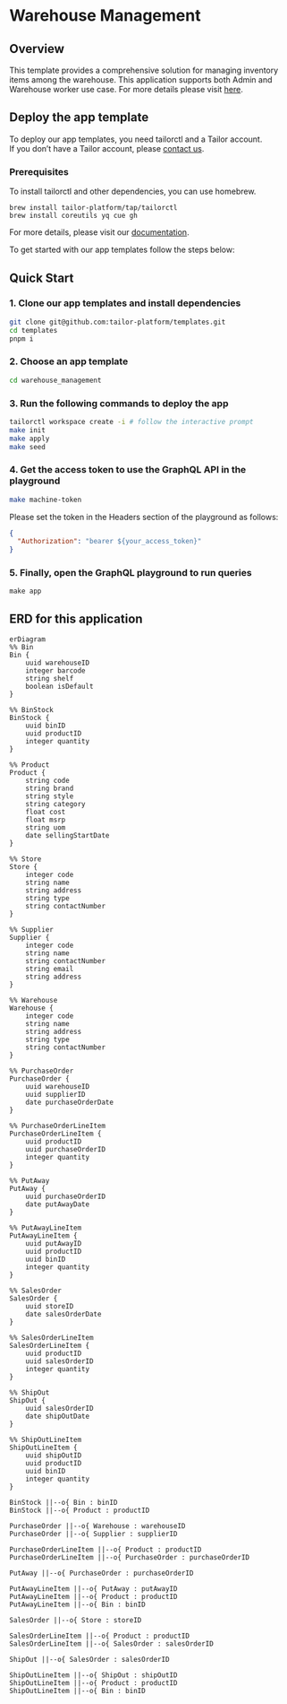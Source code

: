 # Warehouse Management

## Overview

This template provides a comprehensive solution for managing inventory items among the warehouse.
This application supports both Admin and Warehouse worker use case.
For more details please visit [here](https://www.tailor.tech/templates/wh-mgmt-hub).


## Deploy the app template

To deploy our app templates, you need tailorctl and a Tailor account.  
If you don’t have a Tailor account,
please [contact us](https://form.typeform.com/to/QONhVIuj?typeform-source=www.tailor.tech).

### Prerequisites

To install tailorctl and other dependencies, you can use homebrew.

```
brew install tailor-platform/tap/tailorctl
brew install coreutils yq cue gh
```

For more details, please visit our [documentation](https://docs.tailor.tech/getting-started/quickstart).

To get started with our app templates follow the steps below:

## Quick Start

### 1. Clone our app templates and install dependencies

```bash
git clone git@github.com:tailor-platform/templates.git
cd templates
pnpm i
```

### 2. Choose an app template

```bash
cd warehouse_management
```

### 3. Run the following commands to deploy the app

```bash
tailorctl workspace create -i # follow the interactive prompt
make init
make apply
make seed
```

### 4. Get the access token to use the GraphQL API in the playground

```bash
make machine-token
```

Please set the token in the Headers section of the playground as follows:
```json
{
  "Authorization": "bearer ${your_access_token}"
}
```

### 5. Finally, open the GraphQL playground to run queries

```
make app
```


## ERD for this application
```mermaid
erDiagram
%% Bin
Bin {
    uuid warehouseID
    integer barcode
    string shelf
    boolean isDefault
}

%% BinStock
BinStock {
    uuid binID
    uuid productID
    integer quantity
}

%% Product
Product {
    string code
    string brand
    string style
    string category
    float cost
    float msrp
    string uom
    date sellingStartDate
}

%% Store
Store {
    integer code
    string name
    string address
    string type
    string contactNumber
}

%% Supplier
Supplier {
    integer code
    string name
    string contactNumber
    string email
    string address
}

%% Warehouse
Warehouse {
    integer code
    string name
    string address
    string type
    string contactNumber
}

%% PurchaseOrder
PurchaseOrder {
    uuid warehouseID
    uuid supplierID
    date purchaseOrderDate
}

%% PurchaseOrderLineItem
PurchaseOrderLineItem {
    uuid productID
    uuid purchaseOrderID
    integer quantity
}

%% PutAway
PutAway {
    uuid purchaseOrderID
    date putAwayDate
}

%% PutAwayLineItem
PutAwayLineItem {
    uuid putAwayID
    uuid productID
    uuid binID
    integer quantity
}

%% SalesOrder
SalesOrder {
    uuid storeID
    date salesOrderDate
}

%% SalesOrderLineItem
SalesOrderLineItem {
    uuid productID
    uuid salesOrderID
    integer quantity
}

%% ShipOut
ShipOut {
    uuid salesOrderID
    date shipOutDate
}

%% ShipOutLineItem
ShipOutLineItem {
    uuid shipOutID
    uuid productID
    uuid binID
    integer quantity
}

BinStock ||--o{ Bin : binID
BinStock ||--o{ Product : productID

PurchaseOrder ||--o{ Warehouse : warehouseID
PurchaseOrder ||--o{ Supplier : supplierID

PurchaseOrderLineItem ||--o{ Product : productID
PurchaseOrderLineItem ||--o{ PurchaseOrder : purchaseOrderID

PutAway ||--o{ PurchaseOrder : purchaseOrderID

PutAwayLineItem ||--o{ PutAway : putAwayID
PutAwayLineItem ||--o{ Product : productID
PutAwayLineItem ||--o{ Bin : binID

SalesOrder ||--o{ Store : storeID

SalesOrderLineItem ||--o{ Product : productID
SalesOrderLineItem ||--o{ SalesOrder : salesOrderID

ShipOut ||--o{ SalesOrder : salesOrderID

ShipOutLineItem ||--o{ ShipOut : shipOutID
ShipOutLineItem ||--o{ Product : productID
ShipOutLineItem ||--o{ Bin : binID
```

